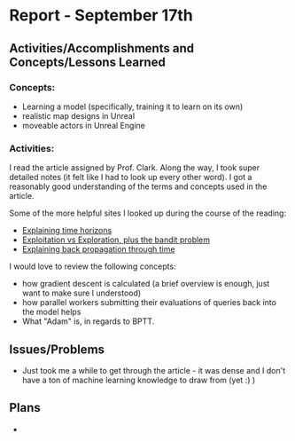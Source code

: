 # Report - September 17th #

## Activities/Accomplishments and Concepts/Lessons Learned ##

### Concepts:
- Learning a model (specifically, training it to learn on its own)
- realistic map designs in Unreal
- moveable actors in Unreal Engine

### Activities:
I read the article assigned by Prof. Clark. Along the way, I took super detailed notes (it felt like I had to look up every other word). I got a reasonably good understanding of the terms
and concepts used in the article. 

Some of the more helpful sites I looked up during the course of the reading:
- [Explaining time horizons](https://forum.unity.com/threads/in-depth-explanation-for-time-horizon-hyperparameter.818169/)
- [Exploitation vs Exploration, plus the bandit problem](https://www.manifold.ai/exploration-vs-exploitation-in-reinforcement-learning)
- [Explaining back propagation through time](https://machinelearningmastery.com/gentle-introduction-backpropagation-time/#:~:text=Conceptually%2C%20BPTT%20works%20by%20unrolling,and%20the%20weights%20are%20updated.)

I would love to review the following concepts:
- how gradient descent is calculated (a brief overview is enough, just want to make sure I understood)
- how parallel workers submitting their evaluations of queries back into the model helps
- What "Adam" is, in regards to BPTT.


## Issues/Problems
- Just took me a while to get through the article - it was dense and I don't have a ton of machine learning knowledge to draw from (yet :) )

## Plans
- 

